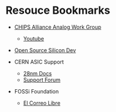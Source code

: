 # Resouce Bookmarks

* [CHIPS Alliance Analog Work Group](https://lists.chipsalliance.org/)
  * [Youtube](https://www.youtube.com/@chipsalliance8321/videos)

* [Open Source Silicon Dev](open-source-silicon.slack.com)

* CERN ASIC Support
  * [28nm Docs](https://asic-support-28.web.cern.ch/tech-docs/)
  * [Support Forum](https://asicsupport-community.web.cern.ch/)

* FOSSi Foundation
  * [El Correo Libre](https://www.fossi-foundation.org/)
